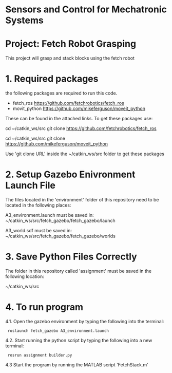 # Sensors and Control for Mechatronic Systems
# Project: Fetch Robot Grasping
This project will grasp and stack blocks using the fetch robot

# 1. Required packages
the following packages are required to run this code.
- fetch_ros https://github.com/fetchrobotics/fetch_ros
- movit_python https://github.com/mikeferguson/moveit_python

These can be found in the attached links. To get these packages use:

cd ~/catkin_ws/src
git clone https://github.com/fetchrobotics/fetch_ros

cd ~/catkin_ws/src
git clone https://github.com/mikeferguson/moveit_python

Use 'git clone URL' inside the ~/catkin_ws/src folder to get these packages

# 2. Setup Gazebo Enivronment Launch File
The files located in the 'environment' folder of this repository need to be located in the following places:

A3_environment.launch
must be saved in: ~/catkin_ws/src/fetch_gazebo/fetch_gazebo/launch

A3_world.sdf
must be saved in: ~/catkin_ws/src/fetch_gazebo/fetch_gazebo/worlds

# 3. Save Python Files Correctly
The folder in this repository called 'assignment' must be saved in the following location:

~/catkin_ws/src

# 4. To run program
4.1. Open the gazebo environment by typing the following into the terminal:

     roslaunch fetch_gazebo A3_environment.launch
4.2. Start running the python script by typing the following into a new terminal:

     rosrun assignment builder.py
4.3  Start the program by running the MATLAB script 'FetchStack.m'
